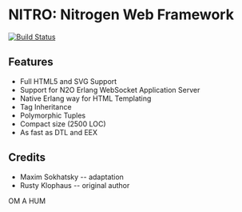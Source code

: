 NITRO: Nitrogen Web Framework
=============================

[![Build Status](https://travis-ci.org/synrc/nitro.svg?branch=master)](https://travis-ci.org/synrc/nitro)

Features
--------

* Full HTML5 and SVG Support
* Support for N2O Erlang WebSocket Application Server
* Native Erlang way for HTML Templating
* Tag Inheritance
* Polymorphic Tuples
* Compact size (2500 LOC)
* As fast as DTL and EEX

Credits
-------

* Maxim Sokhatsky -- adaptation
* Rusty Klophaus -- original author

OM A HUM
